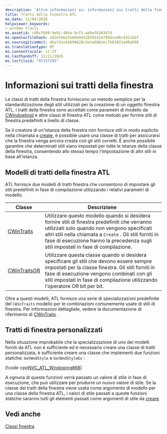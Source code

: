 ```yaml
---
description: 'Altre informazioni su: informazioni sui tratti della finestra'
title: Tratti della finestra ATL
ms.date: 11/04/2016
helpviewer_keywords:
- window traits
ms.assetid: c90cf850-9e91-49da-9cf3-ad4efb30347d
ms.openlocfilehash: a42ef66afe09e0e528f05419799dce48c43b1bbf
ms.sourcegitcommit: d6af41e42699628c3e2e6063ec7b03931a49a098
ms.translationtype: MT
ms.contentlocale: it-IT
ms.lasthandoff: 12/11/2020
ms.locfileid: "97157295"
---
```

# <a name="understanding-window-traits"></a>Informazioni sui tratti della finestra

Le classi di tratti della finestra forniscono un metodo semplice per la standardizzazione degli stili utilizzati per la creazione di un oggetto finestra ATL. I tratti della finestra sono accettati come parametri di modello da [CWindowImpl](../atl/reference/cwindowimpl-class.md) e altre classi di finestra ATL come metodo per fornire stili di finestra predefiniti a livello di classe.

Se il creatore di un'istanza della finestra non fornisce stili in modo esplicito nella chiamata a [create](../atl/reference/cwindowimpl-class.md#create), è possibile usare una classe di tratti per assicurarsi che la finestra venga ancora creata con gli stili corretti. È anche possibile garantire che determinati stili siano impostati per tutte le istanze della classe della finestra, consentendo allo stesso tempo l'impostazione di altri stili in base all'istanza.

## <a name="atl-window-traits-templates"></a>Modelli di tratti della finestra ATL

ATL fornisce due modelli di tratti finestra che consentono di impostare gli stili predefiniti in fase di compilazione utilizzando i relativi parametri di modello.

|Classe|Descrizione|
|-----------|-----------------|
|[CWinTraits](../atl/reference/cwintraits-class.md)|Utilizzare questo modello quando si desidera fornire stili di finestra predefiniti che verranno utilizzati solo quando non vengono specificati altri stili nella chiamata a `Create` . Gli stili forniti in fase di esecuzione hanno la precedenza sugli stili impostati in fase di compilazione.|
|[CWinTraitsOR](../atl/reference/cwintraitsor-class.md)|Utilizzare questa classe quando si desidera specificare gli stili che devono essere sempre impostati per la classe finestra. Gli stili forniti in fase di esecuzione vengono combinati con gli stili impostati in fase di compilazione utilizzando l'operatore OR bit per bit.|

Oltre a questi modelli, ATL fornisce una serie di specializzazioni predefinite del `CWinTraits` modello per le combinazioni comunemente usate di stili di finestra. Per informazioni dettagliate, vedere la documentazione di riferimento di [CWinTraits](../atl/reference/cwintraits-class.md) .

## <a name="custom-window-traits"></a>Tratti di finestra personalizzati

Nella situazione improbabile che la specializzazione di uno dei modelli forniti da ATL non è sufficiente ed è necessario creare una classe di tratti personalizzata, è sufficiente creare una classe che implementi due funzioni statiche: `GetWndStyle` e `GetWndStyleEx` :

[!code-cpp[NVC_ATL_Windowing#68](../atl/codesnippet/cpp/understanding-window-traits_1.h)]

A ognuna di queste funzioni verrà passato un valore di stile in fase di esecuzione, che può utilizzare per produrre un nuovo valore di stile. Se la classe dei tratti della finestra viene usata come argomento di modello per una classe della finestra ATL, i valori di stile passati a queste funzioni statiche saranno tutti gli elementi passati come argomenti di stile da [creare](../atl/reference/cwindowimpl-class.md#create).

## <a name="see-also"></a>Vedi anche

[Classi finestra](../atl/atl-window-classes.md)
